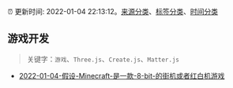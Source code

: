 :alarm_clock: 更新时间: 2022-01-04 22:13:12。[来源分类](../README.md)、[标签分类](../TAGS.md)、[时间分类](../TIMELINE.md)

## 游戏开发


> 关键字：`游戏`、`Three.js`、`Create.js`、`Matter.js`



- [2022-01-04-假设-Minecraft-是一款-8-bit-的街机或者红白机游戏](https://www.v2ex.com/t/826199) 